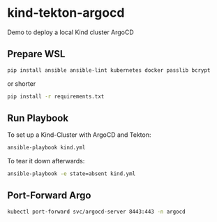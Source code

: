# kind-tekton-argocd

Demo to deploy a local Kind cluster ArgoCD

## Prepare WSL

```bash
pip install ansible ansible-lint kubernetes docker passlib bcrypt
```

or shorter

```bash
pip install -r requirements.txt
```

## Run Playbook

To set up a Kind-Cluster with ArgoCD and Tekton:

```bash
ansible-playbook kind.yml
```

To tear it down afterwards:

```bash
ansible-playbook -e state=absent kind.yml
```

## Port-Forward Argo

```bash
kubectl port-forward svc/argocd-server 8443:443 -n argocd
```
